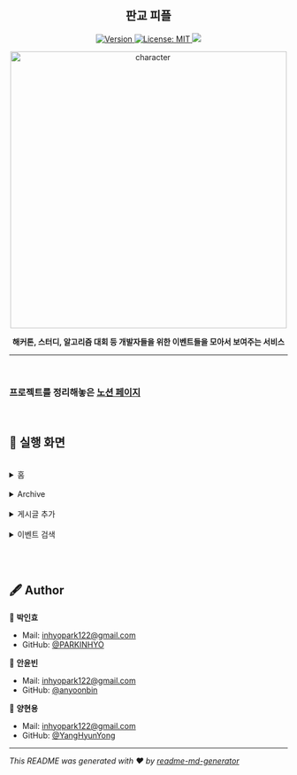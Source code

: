 <h2 align="center">판교 피플</h2>
<p align="center">
  <a href="https://github.com/pangyo-people/pangyo-people-front/actions/workflows/deploy-prod.yaml">
    <img alt="Version" src="https://github.com/pangyo-people/pangyo-people-front/actions/workflows/deploy-prod.yaml/badge.svg" />
  </a>  
  <a href="https://github.com/PARKINHYO/corona-kakao-bot/blob/master/README.md" target="_blank">
  </a>
  <a href="https://github.com/pangyo-people/pangyo-people-front/actions/workflows/deploy-dev.yaml" target="_blank">
    <img alt="License: MIT" src="https://github.com/pangyo-people/pangyo-people-front/actions/workflows/deploy-dev.yaml/badge.svg" />
  </a>  
  <a href="https://github.com/pangyo-people/pangyo-people-front/actions/workflows/build-dev-project.yaml" target="_blank"><img src="https://github.com/pangyo-people/pangyo-people-front/actions/workflows/build-dev-project.yaml/badge.svg"></a>
</p>

<p align="center">
<img alt="character" width="500" src="https://user-images.githubusercontent.com/47745785/180637619-b8878a10-a32d-4287-a4d4-cdb8707a800d.png" />
</p>

<p align="center">
<b>해커톤, 스터디, 알고리즘 대회 등 개발자들을 위한 이벤트들을 모아서 보여주는 서비스</b>
</p>

---

<br>

### 프로젝트를 정리해놓은 <a href="https://ihp001.notion.site/ihp001/9df21c71d2f841b6827b61b01be75455" target="_blank">노션 페이지</a>

<br>

## 📲 실행 화면

<br>

<details>
<summary>홈</summary>

<p>
    <img src="https://user-images.githubusercontent.com/58851760/174962336-78166fc3-a12c-4272-a384-f4f97c9c4ee4.JPG" width=1000px>
    <img src="https://user-images.githubusercontent.com/58851760/174963018-640bf50b-098d-4a24-8897-1806adad8e6b.JPG" width=1000px>
</p>

</details>

<br>

<details>
<summary>Archive</summary>

<p>
    <img src="https://user-images.githubusercontent.com/58851760/174963518-73b94bf4-51ec-4d92-891a-78dbf93c0b40.JPG" width=1000px>
</p>

</details>

<br>

<details>
<summary>게시글 추가</summary>

<p>
    <img src="https://user-images.githubusercontent.com/58851760/174963774-2527b985-2599-404d-8b0d-c9eabb65fec9.JPG" width=1000px>
    <img src="https://user-images.githubusercontent.com/58851760/174963786-1521e9f1-2b00-4fe0-9c47-ffd582be4006.JPG" width=1000px>
</p>

</details>

<br>

<details>
<summary>이벤트 검색</summary>

<p>
    <img src="https://user-images.githubusercontent.com/58851760/174964012-52947efb-7cc6-4cb3-9394-da90668632e2.JPG" width=1000px>
</p>

</details>

<br><br>

## 🖋 Author

👤 **박인효**

* Mail: [inhyopark122@gmail.com](mailto:inhyopark122@gmail.com)
* GitHub: [@PARKINHYO](https://github.com/PARKINHYO)

👤 **안윤빈**

* Mail: [inhyopark122@gmail.com](mailto:dksdbsqls@naver.com)
* GitHub: [@anyoonbin](https://github.com/anyoonbin)

👤 **양현용**

* Mail: [inhyopark122@gmail.com](mailto:9938ok@gmail.com)
* GitHub: [@YangHyunYong](https://github.com/YangHyunYong)

***
_This README was generated with ❤️ by [readme-md-generator](https://github.com/kefranabg/readme-md-generator)_
